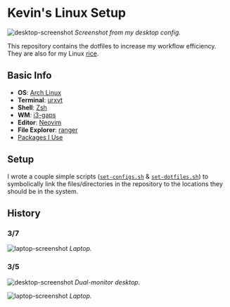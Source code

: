 <!---  Intro {{{ --> 
# Kevin's Linux Setup

![desktop-screenshot](https://i.imgur.com/DivyfTu.png)
*Screenshot from my desktop config.*

This repository contains the dotfiles to increase my workflow efficiency. They
are also for my Linux
[rice](https://www.reddit.com/r/unixporn/comments/3iy3wd/stupid_question_what_is_ricing/cukxwog/).
<!---  }}} Intro -->

<!---  Basic Info {{{ --> 
## Basic Info
* **OS**: [Arch Linux](https://www.archlinux.org/)
* **Terminal**: [urxvt](https://www.wikiwand.com/en/Rxvt) 
* **Shell**: [Zsh](http://zsh.sourceforge.net/)
* **WM**: [i3-gaps](https://github.com/Airblader/i3)
* **Editor**: [Neovim](https://github.com/neovim/neovim)
* **File Explorer**: [ranger](https://ranger.github.io/)
* [Packages I Use](https://github.com/Kevin-Mok/linux-config/blob/master/pacman-pkgs.txt)

<!---  }}} Basic Info --> 

<!---  Setup {{{ --> 

## Setup
I wrote a couple simple scripts
([`set-configs.sh`](https://github.com/Kevin-Mok/linux-config/blob/master/configs/set-configs.sh) &
[`set-dotfiles.sh`](https://github.com/Kevin-Mok/linux-config/blob/master/dotfiles/set-dotfiles.sh))
to symbolically link the files/directories in the repository to the locations
they should be in the system.

<!---  }}} Setup --> 

<!-- History {{{ -->
## History

### 3/7
![laptop-screenshot](https://i.imgur.com/UpdX90A.png)
*Laptop.*

### 3/5
![desktop-screenshot](https://i.imgur.com/mbu9aYf.png)
*Dual-monitor desktop.*

![laptop-screenshot](https://i.imgur.com/hrSnXmV.png)
*Laptop.*
<!-- }}} History -->
